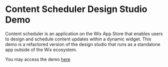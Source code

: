 # Content Scheduler Design Studio Demo

Content scheduler is an application on the Wix App Store that enables users to design and schedule content updates within a dynamic widget. This demo is a refactored version of the design studio that runs as a standalone app outside of the Wix ecosystem.

You may access the demo [here](https://design-studio-demo.onrender.com/design)
